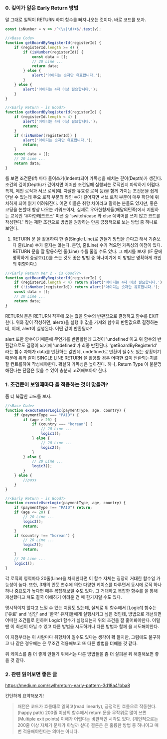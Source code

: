 ### 0. 깊이가 얕은 Early Return 방법

말 그대로 일찍이 RETURN 하여 함수를 빠져나오는 것이다. 바로 코드를 보자.

```js
const isNumber = v => /^(\s|\d)+$/.test(v);

//<Base Code>
function getBoardByRegisterId(registerId) {
    if (registerId.length >= 4) {
        if (isNumber(registerId)) {
            const data = [];
            // 20 Line ... 
            return data;
        } else {
            alert('아이디는 숫자만 유효합니다.');
        }
    } else {
        alert('아이디는 4자 이상 필요합니다.');
    }
}

//<Early Return - is Good?> 
function getBoardByRegisterId(registerId) {
    if (registerId.length < 4) {
        alert('아이디는 4자 이상 필요합니다.');
        return;
    }
    if (!isNumber(registerId)) {
        alert('아이디는 숫자만 유효합니다.');
        return;
    }
    const data = [];
    // 20 Line ... 
    return data;
}
```

<Base Code>를 보면 조건문(if) 마다 들여쓰기(Indent)되어 가독성을 해치는 깊이(Depth)가 생긴다. 조건의 깊이(Depth)가 깊어지면 어떠한 조건일때 실행되는 로직인지 파악하기 어렵다. 특히, 메인 로직과 서브 로직(예. 자잘한 유효성 로직 등)을 함께 가지는 조건문을 쉽게 만날 수 있는데 주요 로직 부분의 라인 수가 길어지면 서브 로직 부분이 매우 하단에 위치하게 되어 읽기 어려워진다.
어떤 이들은 취향 차이라고 말하는 분들도 있지만, 좋은 코딩을 논할때 항상 나오는 키워드이자, 실제로 우아한형제들(배달의민족)에서 지원하는 교육인 '우아한테크코스' 미션 중 'switch/case 와 else 예약어를 쓰지 않고 코드를 작성한다.' 라는 제한 조건으로 <Early Return> 방법을 권장하는 만큼 긍정적으로 보는 방법 중 하나로 보인다.

1. RETURN 문 을 활용하여 한 줄(Single Line)로 만들기
   <Early Return> 방법을 쓴다고 해서 기존보다 줄(Line) 수가 줄지는 않는다. 분명, 줄(Line) 수가 적으면 가독성의 이점이 있다. RETURN 문을 잘 활용하면 줄(Line) 수를 줄일 수도
   있다. 그 예시를 보자!
   (IF 문에 명확하게 중괄호({})를 쓰는 것도 좋은 방법 중 하나이기에 이 방법은 명확하게 개인의 취향이다.)

```js
//<Early Return Ver 2 - is Good??> 
function getBoardByRegisterId(registerId) {
    if (registerId.length < 4) return alert('아이디는 4자 이상 필요합니다.');
    if (!isNumber(registerId)) return alert('아이디는 숫자만 유효합니다.');
    const data = [];
    // 20 Line ... 
    return data;
}
```

RETURN 문은 RETURN 직후에 오는 값을 함수의 반환값으로 결정하고 함수를 EXIT 한다. 위와 같이 작성하면, alert()을 실행 후 값을 가져와 함수의 반환값으로 결정하는데, 이때, alert이
실행된다. 어떤 값이 반환될까?

alert 또한 함수이기때문에 무언가를 반환할텐데 그것이 'undefined'이고 위 함수의 반환값으로도 결정이 되기에 'undefined'가 최종 반환된다. 'getBoardByRegisterId' 라는 함수
자체가 data를 반환하는 값인데, undefined로 반환이 될수도 있는 상황이기 때문에 위와 같이 SINGLE LINE RETURN 을 활용할 경우 어떠한 값이 반환되는지를 잘 컨트롤하여 작성해야한다. 확실히
가독성은 높아진다. 허나, Return Type 이 불분명 해진다는 단점은 있을 수 있어 충분히 고려해보아야 한다.

### 1. 조건문이 보일때마다 <Early Return>을 적용하는 것이 맞을까?

좀 더 복잡한 코드를 보자.

```js
//<Base Code> 
function executeUserLogic(paymentType, age, country) {
    if (paymentType === "PAID") {
        if (age > 20) {
            if (country === "korean") {
                // 20 Line ... 
                logic1();
            } else {
                // 20 Line ... 
                logic2();
            }
        } else {
            // 20 Line ... 
            logic3();
        }
    } else {
        //pass
    }
}

//<Early Return - is Good?>
function executeUserLogic(paymentType, age, country) {
    if (paymentType !== "PAID") return;
    if (age <= 20) {
        // 20 Line ... 
        logic3();
        return;
    }
    if (country !== "korean") {
        // 20 Line ... 
        logic2();
        return;
    }
    // 20 Line ... 
    logic1();
}

```

각 로직의 영역마다 20줄(Line)을 차지한다면 이 함수 자체는 굉장히 거대한 함수일 가능성이 높다. 또한, 3개의 인풋 변수에 의한 다양한 케이스를 다루면서 동시에 로직 하나하나 중요도가 높다면 매우 복잡해보일
수도 있다. 그 거대하고 복잡한 함수를 <Early Return>을 통해 개선했다고 쳐도 결국 이해하기 어려운 건 매 한가지일 수도 있다.

명시적이지 않다고 느낄 수 있는 지점도 있는데, 실제로 위 함수에서 [Logic1] 함수는 ['유료' and '성인' and '한국' 유저]들에게 실행시키고 싶은 것인데, <Early Return> 방법으로 개선되면
어떠한 조건들로 인하여 Logic1 함수가 실행되는지 위의 조건을 잘 훑어봐야한다. 이럴 땐 <Early Return>이 최선이 아닐 수 있고 다른 방법을 시도하거나 다른 방법과 함께 <Early Return>을
시도해야한다.

이 지점부터는 <Early Return>이 사람마다 취향차이 일수도 있다는 생각이 확 들지만, 그럼에도 불구하고 나 같은 경우에는 <Early Return>은 무조건 적용해보고 또 다른 방법을 더해볼 것 같다.

위 케이스를 좀 더 좋게 만들기 위해서는 다른 방법들을 좀 더 살펴본 뒤 해결해보면 좋을 것 같다.

### 2. <Early Return> 관련 읽어보면 좋은 글

https://medium.com/swlh/return-early-pattern-3d18a41bba8

간단하게 요약해보기!

> <Early Return> 패턴은 코드가 흐름대로 읽히고(read linearly), 긍정적인 흐름으로 작동한다.(happy path)
> 200줄 이상의 함수에서 return 문을 무작위로 많이 쓰면(Multiple exit points) 이해가 어렵다는 비판적인 시각도 있다. (개인적으로는 200줄 이상 자체가 문제가 아닐까 싶다)
> 결론은 <Early Return>은 훌륭한 방법 중 하나이고 매번 적용해야한다는 의미는 아니다.
